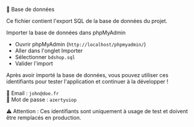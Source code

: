 📂 Base de données

Ce fichier contient l'export SQL de la base de données du projet.

Importer la base de données dans phpMyAdmin
- Ouvrir phpMyAdmin (`http://localhost/phpmyadmin/`)  
- Aller dans l'onglet Importer  
- Sélectionner `bdshop.sql`  
- Valider l'import  

Après avoir importé la base de données, vous pouvez utiliser ces identifiants pour tester l'application et continuer à la développer !

📧 Email : `john@doe.fr`  
🔑 Mot de passe : `azertyuiop`

⚠️ Attention : Ces identifiants sont uniquement à usage de test et doivent être remplacés en production.